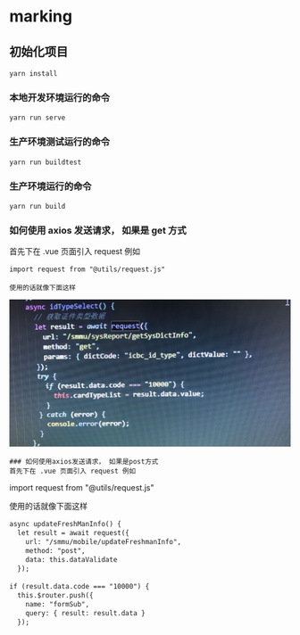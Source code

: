 # marking

## 初始化项目

```
yarn install
```

### 本地开发环境运行的命令

```
yarn run serve
```

### 生产环境测试运行的命令

```
yarn run buildtest
```

### 生产环境运行的命令

```
yarn run build
```

### 如何使用 axios 发送请求， 如果是 get 方式

首先下在 .vue 页面引入 request 例如

```
import request from "@utils/request.js"

使用的话就像下面这样
```

![avatar](/src/assets/img/get.jpg)

```
### 如何使用axios发送请求， 如果是post方式
首先下在 .vue 页面引入 request 例如
```

import request from "@utils/request.js"

使用的话就像下面这样

```
async updateFreshManInfo() {
  let result = await request({
    url: "/smmu/mobile/updateFreshmanInfo",
    method: "post",
    data: this.dataValidate
  });

if (result.data.code === "10000") {
  this.$router.push({
    name: "formSub",
    query: { result: result.data }
  });
```
